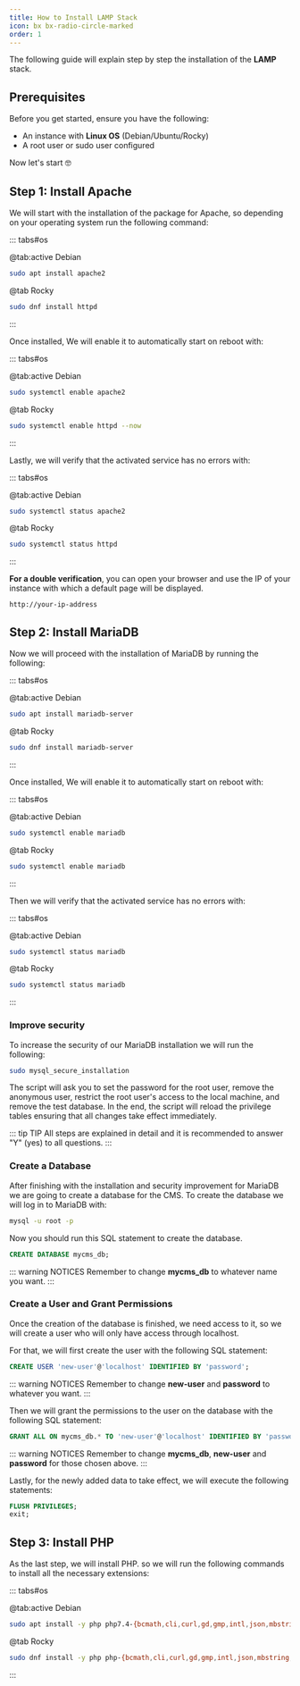 ```yaml
---
title: How to Install LAMP Stack
icon: bx bx-radio-circle-marked
order: 1
---
```


The following guide will explain step by step the installation of the **LAMP** stack.

## Prerequisites

Before you get started, ensure you have the following:

- An instance with **Linux OS** (Debian/Ubuntu/Rocky)
- A root user or sudo user configured

Now let's start :nerd_face:

## Step 1: Install Apache

We will start with the installation of the package for Apache, so depending on your operating system run the following command:

::: tabs#os

@tab:active Debian

```bash
sudo apt install apache2
```

@tab Rocky

```bash
sudo dnf install httpd
```

:::

Once installed, We will enable it to automatically start on reboot with:

::: tabs#os

@tab:active Debian

```bash
sudo systemctl enable apache2
```

@tab Rocky

```bash
sudo systemctl enable httpd --now
```

:::

Lastly, we will verify that the activated service has no errors with:

::: tabs#os

@tab:active Debian

```bash
sudo systemctl status apache2
```

@tab Rocky

```bash
sudo systemctl status httpd
```

:::

**For a double verification**, you can open your browser and use the IP of your instance with which a default page will be displayed.

```
http://your-ip-address
```

## Step 2: Install MariaDB

Now we will proceed with the installation of MariaDB by running the following:

::: tabs#os

@tab:active Debian

```bash
sudo apt install mariadb-server
```

@tab Rocky

```bash
sudo dnf install mariadb-server
```

:::

Once installed, We will enable it to automatically start on reboot with:

::: tabs#os

@tab:active Debian

```bash
sudo systemctl enable mariadb
```

@tab Rocky

```bash
sudo systemctl enable mariadb
```

:::

Then we will verify that the activated service has no errors with:

::: tabs#os

@tab:active Debian

```bash
sudo systemctl status mariadb
```

@tab Rocky

```bash
sudo systemctl status mariadb
```

:::

### Improve security

To increase the security of our MariaDB installation we will run the following:

```bash
sudo mysql_secure_installation
```

The script will ask you to set the password for the root user, remove the anonymous user, restrict the root user's access to the local machine, and remove the test database. In the end, the script will reload the privilege tables ensuring that all changes take effect immediately.

::: tip TIP
All steps are explained in detail and it is recommended to answer "Y" (yes) to all questions.
:::

### Create a Database

After finishing with the installation and security improvement for MariaDB we are going to create a database for the CMS. To create the database we will log in to MariaDB with:

```bash
mysql -u root -p
```

Now you should run this SQL statement to create the database.

```sql
CREATE DATABASE mycms_db;
```

::: warning NOTICES
Remember to change **mycms_db** to whatever name you want.
:::

### Create a User and Grant Permissions

Once the creation of the database is finished, we need access to it, so we will create a user who will only have access through localhost.

For that, we will first create the user with the following SQL statement:

```sql
CREATE USER 'new-user'@'localhost' IDENTIFIED BY 'password';
```

::: warning NOTICES
Remember to change **new-user** and **password** to whatever you want.
:::

Then we will grant the permissions to the user on the database with the following SQL statement:

```sql
GRANT ALL ON mycms_db.* TO 'new-user'@'localhost' IDENTIFIED BY 'password';
```

::: warning NOTICES
Remember to change **mycms_db**, **new-user** and **password** for those chosen above.
:::

Lastly, for the newly added data to take effect, we will execute the following statements:

```sql
FLUSH PRIVILEGES;
exit;
```

## Step 3: Install PHP

As the last step, we will install PHP. so we will run the following commands to install all the necessary extensions:

::: tabs#os

@tab:active Debian

```bash
sudo apt install -y php php7.4-{bcmath,cli,curl,gd,gmp,intl,json,mbstring,mysqlnd,openssl,soap,xml,zip}
```

@tab Rocky

```bash
sudo dnf install -y php php-{bcmath,cli,curl,gd,gmp,intl,json,mbstring,mysqlnd,openssl,soap,xml,zip}
```

:::
